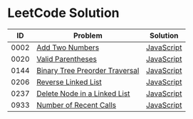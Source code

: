# LeetCode Solution

| ID   | Problem                                                      | Solution                                                     |
| ---- | ------------------------------------------------------------ | ------------------------------------------------------------ |
| 0002 | [Add Two Numbers](https://leetcode.com/problems/add-two-numbers/) | [JavaScript](./0001-0500/0002-add-two-numbers/javascript-solution) |
| 0020 | [Valid Parentheses](https://leetcode.com/problems/valid-parentheses/) | [JavaScript](./0001-0500/0020-valid-parentheses/javascript-solution) |
| 0144 | [Binary Tree Preorder Traversal](https://leetcode.com/problems/binary-tree-preorder-traversal/) | [JavaScript](./0001-0500/0144-binary-tree-preorder-traversal/javascript-solution) |
| 0206 | [Reverse Linked List](https://leetcode.com/problems/reverse-linked-list/) | [JavaScript](./0001-0500/0237-delete-node-in-a-linked-list/javascript-solution) |
| 0237 | [Delete Node in a Linked List](https://leetcode.com/problems/delete-node-in-a-linked-list/) | [JavaScript](./0001-0500/0237-delete-node-in-a-linked-list/javascript-solution) |
| 0933 | [Number of Recent Calls](https://leetcode.com/problems/number-of-recent-calls/) | [JavaScript](./0501-1000/0933-number-of-recent-calls/javascript-solution) |

